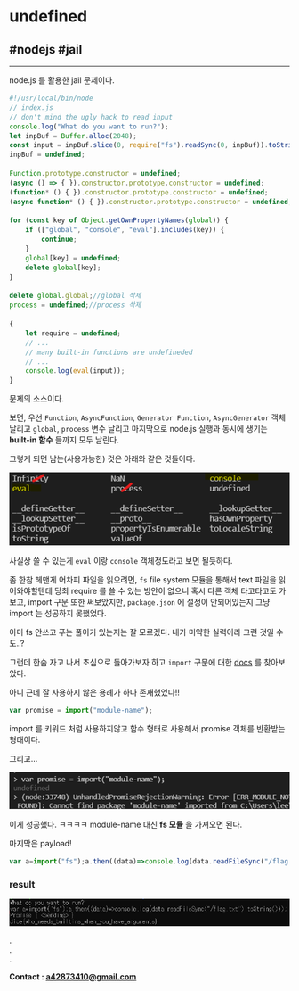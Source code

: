 # undefined
## #nodejs #jail

---

node.js 를 활용한 jail 문제이다.

```javascript
#!/usr/local/bin/node
// index.js
// don't mind the ugly hack to read input
console.log("What do you want to run?");
let inpBuf = Buffer.alloc(2048);
const input = inpBuf.slice(0, require("fs").readSync(0, inpBuf)).toString("utf8");
inpBuf = undefined;

Function.prototype.constructor = undefined;
(async () => { }).constructor.prototype.constructor = undefined;
(function* () { }).constructor.prototype.constructor = undefined;
(async function* () { }).constructor.prototype.constructor = undefined;

for (const key of Object.getOwnPropertyNames(global)) {
    if (["global", "console", "eval"].includes(key)) {
        continue;
    }
    global[key] = undefined;
    delete global[key];
}

delete global.global;//global 삭제
process = undefined;//process 삭제

{
    let require = undefined;
    // ...
    // many built-in functions are undefineded
    // ...
    console.log(eval(input));
}
```

문제의 소스이다.

보면, 우선 `Function`, `AsyncFunction`, `Generator Function`, `AsyncGenerator` 객체 날리고 `global`, `process` 변수 날리고 마지막으로 node.js 실행과 동시에 생기는 **built-in 함수** 들까지 모두 날린다.

그렇게 되면 남는(사용가능한) 것은 아래와 같은 것들이다.

![](../../images/und1.png)

사실상 쓸 수 있는게 `eval` 이랑 `console` 객체정도라고 보면 될듯하다.

좀 한참 헤맨게 어차피 파일을 읽으려면, `fs` file system 모듈을 통해서 text 파일을 읽어와야할텐데 당최 require 를 쓸 수 있는 방안이 없으니 혹시 다른 객체 타고타고도 가보고, import 구문 또한 써보았지만, `package.json` 에 설정이 안되어있는지 그냥 import 는 성공하지 못했었다.

아마 fs 안쓰고 푸는 풀이가 있는지는 잘 모르겠다. 내가 미약한 실력이라 그런 것일 수도..?

그런데 한숨 자고 나서 초심으로 돌아가보자 하고 `import` 구문에 대한 [docs](https://developer.mozilla.org/ko/docs/Web/JavaScript/Reference/Statements/import) 를 찾아보았다.

아니 근데 잘 사용하지 않은 용례가 하나 존재했었다!!

```javascript
var promise = import("module-name");
```

import 를 키워드 처럼 사용하지않고 함수 형태로 사용해서 promise 객체를 반환받는 형태이다.

그리고...

![](../../images/und2.png)

이게 성공했다. ㅋㅋㅋㅋ module-name 대신 **fs 모듈** 을 가져오면 된다.

마지막은 payload!

```javascript
var a=import("fs");a.then((data)=>console.log(data.readFileSync("/flag.txt").toString()));
```

### result

![](../../images/und3.png)

.  
.  
.  


**Contact : a42873410@gmail.com**

